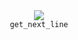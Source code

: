 <div align="center">
  <img src="https://github.com/ayogun/42-project-badges/raw/main/badges/get_next_linee.png" />
  <br />
  <code>get_next_line</code>
</div>
